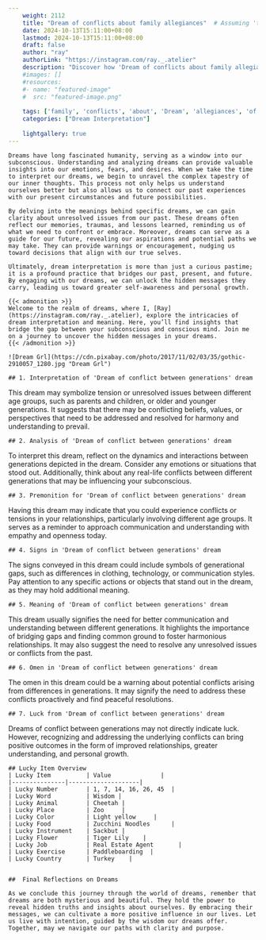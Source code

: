 ```yaml
---
    weight: 2112
    title: "Dream of conflicts about family allegiances"  # Assuming 'title' column exists
    date: 2024-10-13T15:11:00+08:00
    lastmod: 2024-10-13T15:11:00+08:00
    draft: false
    author: "ray"
    authorLink: "https://instagram.com/ray._.atelier"
    description: "Discover how 'Dream of conflicts about family allegiances' can interpret your future and uncover its significant meanings in your life."
    #images: []
    #resources:
    #- name: "featured-image"
    #  src: "featured-image.png"
    
    tags: ['family', 'conflicts', 'about', 'Dream', 'allegiances', 'of']
    categories: ["Dream Interpretation"]
    
    lightgallery: true
---
```

    
    Dreams have long fascinated humanity, serving as a window into our subconscious. Understanding and analyzing dreams can provide valuable insights into our emotions, fears, and desires. When we take the time to interpret our dreams, we begin to unravel the complex tapestry of our inner thoughts. This process not only helps us understand ourselves better but also allows us to connect our past experiences with our present circumstances and future possibilities.
    
    By delving into the meanings behind specific dreams, we can gain clarity about unresolved issues from our past. These dreams often reflect our memories, traumas, and lessons learned, reminding us of what we need to confront or embrace. Moreover, dreams can serve as a guide for our future, revealing our aspirations and potential paths we may take. They can provide warnings or encouragement, nudging us toward decisions that align with our true selves.
    
    Ultimately, dream interpretation is more than just a curious pastime; it is a profound practice that bridges our past, present, and future. By engaging with our dreams, we can unlock the hidden messages they carry, leading us toward greater self-awareness and personal growth.
    
    {{< admonition >}}
    Welcome to the realm of dreams, where I, [Ray](https://instagram.com/ray._.atelier), explore the intricacies of dream interpretation and meaning. Here, you’ll find insights that bridge the gap between your subconscious and conscious mind. Join me on a journey to uncover the hidden messages in your dreams.
    {{< /admonition >}}
    
    ![Dream Grl](https://cdn.pixabay.com/photo/2017/11/02/03/35/gothic-2910057_1280.jpg "Dream Grl")
    
    ## 1. Interpretation of 'Dream of conflict between generations' dream
    
This dream may symbolize tension or unresolved issues between different age groups, such as parents and children, or older and younger generations. It suggests that there may be conflicting beliefs, values, or perspectives that need to be addressed and resolved for harmony and understanding to prevail.
    
    ## 2. Analysis of 'Dream of conflict between generations' dream
    
To interpret this dream, reflect on the dynamics and interactions between generations depicted in the dream. Consider any emotions or situations that stood out. Additionally, think about any real-life conflicts between different generations that may be influencing your subconscious.
    
    ## 3. Premonition for 'Dream of conflict between generations' dream
    
Having this dream may indicate that you could experience conflicts or tensions in your relationships, particularly involving different age groups. It serves as a reminder to approach communication and understanding with empathy and openness today.
    
    ## 4. Signs in 'Dream of conflict between generations' dream
    
The signs conveyed in this dream could include symbols of generational gaps, such as differences in clothing, technology, or communication styles. Pay attention to any specific actions or objects that stand out in the dream, as they may hold additional meaning.
    
    ## 5. Meaning of 'Dream of conflict between generations' dream
    
This dream usually signifies the need for better communication and understanding between different generations. It highlights the importance of bridging gaps and finding common ground to foster harmonious relationships. It may also suggest the need to resolve any unresolved issues or conflicts from the past.
    
    ## 6. Omen in 'Dream of conflict between generations' dream
    
The omen in this dream could be a warning about potential conflicts arising from differences in generations. It may signify the need to address these conflicts proactively and find peaceful resolutions.
    
    ## 7. Luck from 'Dream of conflict between generations' dream
    
Dreams of conflict between generations may not directly indicate luck. However, recognizing and addressing the underlying conflicts can bring positive outcomes in the form of improved relationships, greater understanding, and personal growth.
    
    ## Lucky Item Overview
    | Lucky Item          | Value              |
    |---------------|--------------------|
    | Lucky Number        | 1, 7, 14, 16, 26, 45  |
    | Lucky Word          | Wisdom |
    | Lucky Animal        | Cheetah |
    | Lucky Place         | Zoo     |
    | Lucky Color         | Light yellow     |
    | Lucky Food          | Zucchini Noodles      |
    | Lucky Instrument    | Sackbut |
    | Lucky Flower        | Tiger Lily    |
    | Lucky Job           | Real Estate Agent       |
    | Lucky Exercise      | Paddleboarding  |
    | Lucky Country       | Turkey    |
    
    
    ##  Final Reflections on Dreams
    
    As we conclude this journey through the world of dreams, remember that dreams are both mysterious and beautiful. They hold the power to reveal hidden truths and insights about ourselves. By embracing their messages, we can cultivate a more positive influence in our lives. Let us live with intention, guided by the wisdom our dreams offer. Together, may we navigate our paths with clarity and purpose.
    